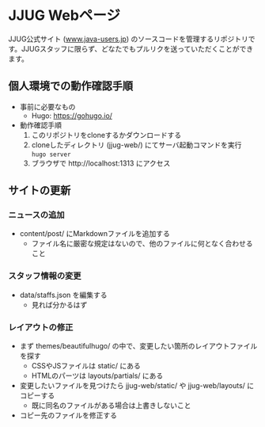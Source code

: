 # JJUG Webページ

JJUG公式サイト (www.java-users.jp) のソースコードを管理するリポジトリです。JJUGスタッフに限らず、どなたでもプルリクを送っていただくことができます。

## 個人環境での動作確認手順

- 事前に必要なもの
    - Hugo: https://gohugo.io/
- 動作確認手順
    1. このリポジトリをcloneするかダウンロードする
    2. cloneしたディレクトリ (jjug-web/) にてサーバ起動コマンドを実行  
`hugo server`
    3. ブラウザで http://localhost:1313 にアクセス

## サイトの更新

### ニュースの追加

- content/post/ にMarkdownファイルを追加する
    - ファイル名に厳密な規定はないので、他のファイルに何となく合わせること

### スタッフ情報の変更

- data/staffs.json を編集する
    - 見れば分かるはず

### レイアウトの修正

- まず themes/beautifulhugo/ の中で、変更したい箇所のレイアウトファイルを探す
    - CSSやJSファイルは static/ にある
    - HTMLのパーツは layouts/partials/ にある
- 変更したいファイルを見つけたら jjug-web/static/ や jjug-web/layouts/ にコピーする
    - 既に同名のファイルがある場合は上書きしないこと
- コピー先のファイルを修正する
